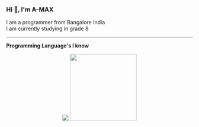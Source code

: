### Hi 👋, I'm A-MAX

I am a programmer from Bangalore India 
<br>
I am currently studying in grade 8

<hr>

<b> Programming Language's I know   </b>

<center> 
     
  <img src="https://encrypted-tbn0.gstatic.com/images?q=tbn:ANd9GcQpngGRjYX1ca7qAADU3K6eGLj7ShQE3L2otdzfryl_Y9Ht2QRoQKYQbsXd36XIxMbYOw0&usqp=CAU">

  <img src="https://upload.wikimedia.org/wikipedia/commons/thumb/d/d5/CSS3_logo_and_wordmark.svg/1200px-CSS3_logo_and_wordmark.svg.png" width="180px">
  
</center>
